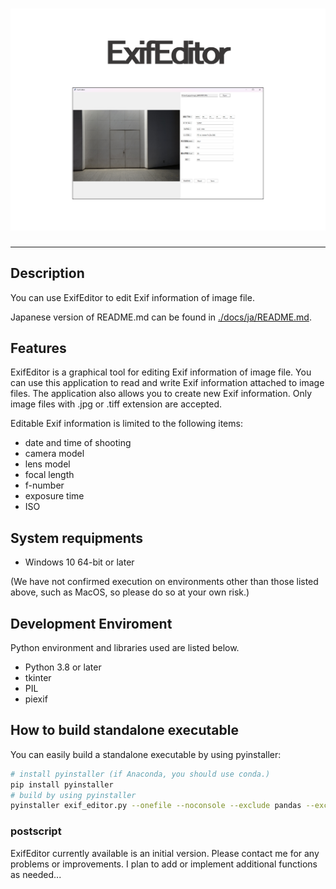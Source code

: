 <h1 align="center"><img src="./imgs/exif_editor.png"></h1>

-------

## Description

You can use ExifEditor to edit Exif information of image file.

Japanese version of README.md can be found in [./docs/ja/README.md](./docs/ja/README.md).

## Features

ExifEditor is a graphical tool for editing Exif information of image file.
You can use this application to read and write Exif information attached to image files. The application also allows you to create new Exif information.
Only image files with .jpg or .tiff extension are accepted.

Editable Exif information is limited to the following items:

- date and time of shooting
- camera model
- lens model
- focal length
- f-number
- exposure time
- ISO

## System requipments

- Windows 10 64-bit or later

(We have not confirmed execution on environments other than those listed above, such as MacOS, so please do so at your own risk.)

## Development Enviroment

Python environment and libraries used are listed below.

- Python 3.8 or later
- tkinter
- PIL
- piexif

## How to build standalone executable

You can easily build a standalone executable by using pyinstaller:

```bash
# install pyinstaller (if Anaconda, you should use conda.)
pip install pyinstaller
# build by using pyinstaller
pyinstaller exif_editor.py --onefile --noconsole --exclude pandas --exclude numpy
```

### postscript

ExifEditor currently available is an initial version.
Please contact me for any problems or improvements.
I plan to add or implement additional functions as needed...
